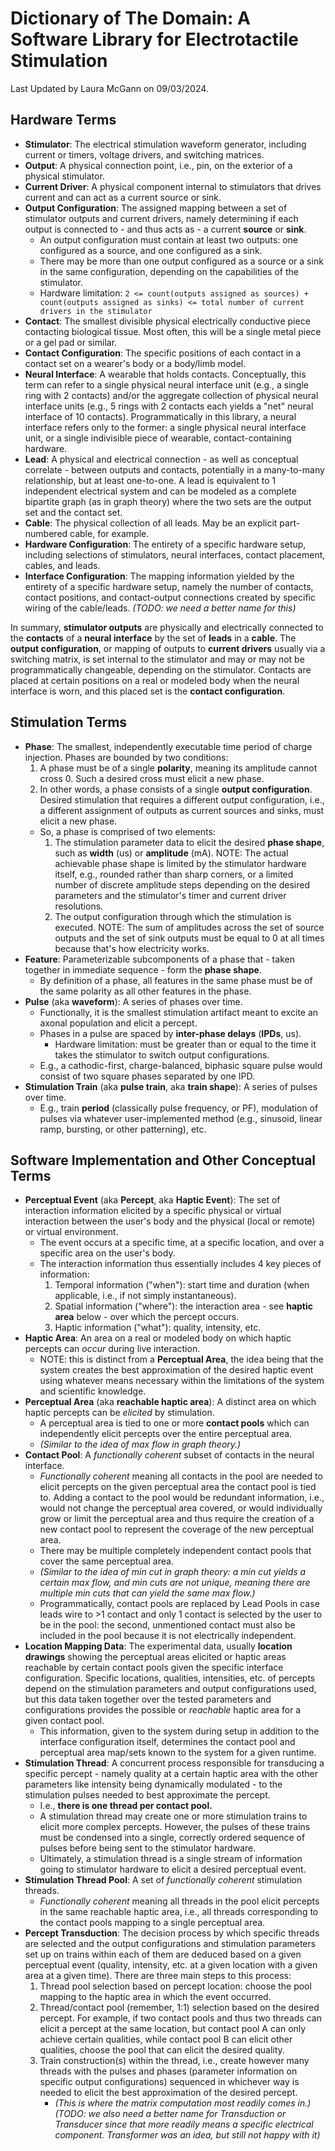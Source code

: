 # Dictionary of The Domain: A Software Library for Electrotactile Stimulation
Last Updated by Laura McGann on 09/03/2024.

## Hardware Terms
* **Stimulator**: The electrical stimulation waveform generator, including current or timers, voltage drivers, and switching matrices.
* **Output**: A physical connection point, i.e., pin, on the exterior of a physical stimulator.
* **Current Driver**: A physical component internal to stimulators that drives current and can act as a current source or sink.
* **Output Configuration**: The assigned mapping between a set of stimulator outputs and current drivers, namely determining if each output is connected to - and thus acts as - a current **source** or **sink**.
    * An output configuration must contain at least two outputs: one configured as a source, and one configured as a sink.
    * There may be more than one output configured as a source or a sink in the same configuration, depending on the capabilities of the stimulator.
    * Hardware limitation: `2 <= count(outputs assigned as sources) + count(outputs assigned as sinks) <= total number of current drivers in the stimulator`
* **Contact**: The smallest divisible physical electrically conductive piece contacting biological tissue. Most often, this will be a single metal piece or a gel pad or similar.
* **Contact Configuration**: The specific positions of each contact in a contact set on a wearer's body or a body/limb model.
* **Neural Interface**: A wearable that holds contacts. Conceptually, this term can refer to a single physical neural interface unit (e.g., a single ring with 2 contacts) and/or the aggregate collection of physical neural interface units (e.g., 5 rings with 2 contacts each yields a "net" neural interface of 10 contacts). Programmatically in this library, a neural interface refers only to the former: a single physical neural interface unit, or a single indivisible piece of wearable, contact-containing hardware.
* **Lead**: A physical and electrical connection - as well as conceptual correlate - between outputs and contacts, potentially in a many-to-many relationship, but at least one-to-one. A lead is equivalent to 1 independent electrical system and can be modeled as a complete bipartite graph (as in graph theory) where the two sets are the output set and the contact set.
* **Cable**: The physical collection of all leads. May be an explicit part-numbered cable, for example.
* **Hardware Configuration**: The entirety of a specific hardware setup, including selections of stimulators, neural interfaces, contact placement, cables, and leads.
* **Interface Configuration**: The mapping information yielded by the entirety of a specific hardware setup, namely the number of contacts, contact positions, and contact-output connections created by specific wiring of the cable/leads. _(TODO: we need a better name for this)_

In summary, **stimulator outputs** are physically and electrically connected to the **contacts** of a **neural interface** by the set of **leads** in a **cable**. The **output configuration**, or mapping of outputs to **current drivers** usually via a switching matrix, is set internal to the stimulator and may or may not be programmatically changeable, depending on the stimulator. Contacts are placed at certain positions on a real or modeled body when the neural interface is worn, and this placed set is the **contact configuration**.

## Stimulation Terms
* **Phase**: The smallest, independently executable time period of charge injection. Phases are bounded by two conditions:
    1. A phase must be of a single **polarity**, meaning its amplitude cannot cross 0. Such a desired cross must elicit a new phase.
    2. In other words, a phase consists of a single **output configuration**. Desired stimulation that requires a different output configuration, i.e., a different assignment of outputs as current sources and sinks, must elicit a new phase.
    * So, a phase is comprised of two elements:
        1. The stimulation parameter data to elicit the desired **phase shape**, such as **width** (us) or **amplitude** (mA). NOTE: The actual achievable phase shape is limited by the stimulator hardware itself, e.g., rounded rather than sharp corners, or a limited number of discrete amplitude steps depending on the desired parameters and the stimulator's timer and current driver resolutions.
        2. The output configuration through which the stimulation is executed. NOTE: The sum of amplitudes across the set of source outputs and the set of sink outputs must be equal to 0 at all times because that's how electricity works.
* **Feature**: Parameterizable subcomponents of a phase that - taken together in immediate sequence - form the **phase shape**.
    * By definition of a phase, all features in the same phase must be of the same polarity as all other features in the phase.
* **Pulse** (aka **waveform**): A series of phases over time.
    * Functionally, it is the smallest stimulation artifact meant to excite an axonal population and elicit a percept.
    * Phases in a pulse are spaced by **inter-phase delays** (**IPDs**, us).
        * Hardware limitation: must be greater than or equal to the time it takes the stimulator to switch output configurations.
    * E.g., a cathodic-first, charge-balanced, biphasic square pulse would consist of two square phases separated by one IPD.
* **Stimulation Train** (aka **pulse train**, aka **train shape**): A series of pulses over time.
    * E.g., train **period** (classically pulse frequency, or PF), modulation of pulses via whatever user-implemented method (e.g., sinusoid, linear ramp, bursting, or other patterning), etc.

## Software Implementation and Other Conceptual Terms
* **Perceptual Event** (aka **Percept**, aka **Haptic Event**): The set of interaction information elicited by a specific physical or virtual interaction between the user's body and the physical (local or remote) or virtual environment.
    * The event occurs at a specific time, at a specific location, and over a specific area on the user's body.
    * The interaction information thus essentially includes 4 key pieces of information:
        1. Temporal information ("when"): start time and duration (when applicable, i.e., if not simply instantaneous).
        2. Spatial information ("where"): the interaction area - see **haptic area** below - over which the percept occurs.
        3. Haptic information ("what"): quality, intensity, etc.
* **Haptic Area**: An area on a real or modeled body on which haptic percepts can *occur* during live interaction.
    * NOTE: this is distinct from a **Perceptual Area**, the idea being that the system creates the best approximation of the desired haptic event using whatever means necessary within the limitations of the system and scientific knowledge.
* **Perceptual Area** (aka **reachable haptic area**): A distinct area on which haptic percepts can be *elicited* by stimulation.
    * A perceptual area is tied to one or more **contact pools** which can independently elicit percepts over the entire perceptual area.
    * *(Similar to the idea of max flow in graph theory.)*
* **Contact Pool**: A *functionally coherent* subset of contacts in the neural interface.
    * *Functionally coherent* meaning all contacts in the pool are needed to elicit percepts on the given perceptual area the contact pool is tied to. Adding a contact to the pool would be redundant information, i.e., would not change the perceptual area covered, or would individually grow or limit the perceptual area and thus require the creation of a new contact pool to represent the coverage of the new perceptual area.
    * There may be multiple completely independent contact pools that cover the same perceptual area.
    * *(Similar to the idea of min cut in graph theory: a min cut yields a certain max flow, and min cuts are not unique, meaning there are multiple min cuts that can yield the same max flow.)*
    * Programmatically, contact pools are replaced by Lead Pools in case leads wire to >1 contact and only 1 contact is selected by the user to be in the pool: the second, unmentioned contact must also be included in the pool because it is not electrically independent.
* **Location Mapping Data**: The experimental data, usually **location drawings** showing the perceptual areas elicited or haptic areas reachable by certain contact pools given the specific interface configuration. Specific locations, qualities, intensities, etc. of percepts depend on the stimulation parameters and output configurations used, but this data taken together over the tested parameters and configurations provides the possible or *reachable* haptic area for a given contact pool.
    * This information, given to the system during setup in addition to the interface configuration itself, determines the contact pool and perceptual area map/sets known to the system for a given runtime.
* **Stimulation Thread**: A concurrent process responsible for transducing a specific percept - namely quality at a certain haptic area with the other parameters like intensity being dynamically modulated - to the stimulation pulses needed to best approximate the percept.
    * I.e., **there is one thread per contact pool.**
    * A stimulation thread may create one or more stimulation trains to elicit more complex percepts. However, the pulses of these trains must be condensed into a single, correctly ordered sequence of pulses before being sent to the stimulator hardware.
    * Ultimately, a stimulation thread is a single stream of information going to stimulator hardware to elicit a desired perceptual event.
* **Stimulation Thread Pool**: A set of *functionally coherent* stimulation threads.
    * *Functionally coherent* meaning all threads in the pool elicit percepts in the same reachable haptic area, i.e., all threads corresponding to the contact pools mapping to a single perceptual area.
* **Percept Transduction**: The decision process by which specific threads are selected and the output configurations and stimulation parameters set up on trains within each of them are deduced based on a given perceptual event (quality, intensity, etc. at a given location with a given area at a given time). There are three main steps to this process:
    1. Thread pool selection based on percept location: choose the pool mapping to the haptic area in which the event occurred.
    2. Thread/contact pool (remember, 1:1) selection based on the desired percept. For example, if two contact pools and thus two threads can elicit a percept at the same location, but contact pool A can only achieve certain qualities, while contact pool B can elicit other qualities, choose the pool that can elicit the desired quality.
    3. Train construction(s) within the thread, i.e., create however many threads with the pulses and phases (parameter information on specific output configurations) sequenced in whichever way is needed to elicit the best approximation of the desired percept.
        * *(This is where the matrix computation most readily comes in.)*
    _(TODO: we also need a better name for Transduction or Transducer since that more readily means a specific electrical component. Transformer was an idea, but still not happy with it)_
